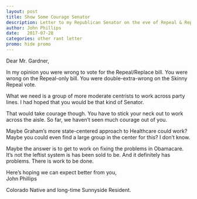```yaml
---
layout: post
title: Show Some Courage Senator
description: Letter to my Republican Senator on the eve of Repeal & Replace crashing.
author: John Phillips
date:   2017-07-28 
categories: other rant letter
promo: hide promo
---
```



Dear Mr. Gardner,

In my opinion you were wrong to vote for the Repeal/Replace bill. You were wrong on the Repeal-only bill. You were double-extra-wrong on the Skinny Repeal vote.

What we need is a group of more moderate centrists to work across party lines. I had hoped that you would be that kind of Senator.

That would take courage though. You have to stick your neck out to work across the aisle. So far, we haven’t seen much courage out of you.

Maybe Graham’s more state-centered approach to Healthcare could work? Maybe you could even find a large group in the center for this? I don’t know.

Maybe the answer is to get to work on fixing the problems in Obamacare. It’s not the leftist system is has been sold to be. And it definitely has problems. There is work to be done.

Here’s hoping we can expect better from you,  
John Phillips

Colorado Native and long-time Sunnyside Resident.
